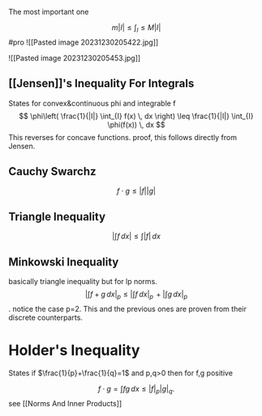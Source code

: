 The most important one

$$
m|I|\leq \int_I \leq M|I|
$$
#pro 
![[Pasted image 20231230205422.jpg]]


![[Pasted image 20231230205453.jpg]]
## [[Jensen]]'s Inequality For Integrals
States for convex&continuous phi and integrable f
$$
\phi\left( \frac{1}{|I|} \int_{I} f(x) \, dx  \right) \leq \frac{1}{|I|} \int_{I} \phi(f(x)) \, dx 
$$
This reverses for concave functions.
proof, this follows directly from Jensen.

## Cauchy Swarchz
$$
f \cdot g \leq \lvert f \rvert \lvert g \rvert  
$$

## Triangle Inequality 

$$
|\int f \, dx | \leq \int |f| \, dx 
$$

## Minkowski Inequality 

basically triangle inequality but for lp norms.
$$
\left\lvert  \int f +g \, dx   \right\rvert _{p} \leq |\int f \, dx |_{p} \, + |\int g \, dx |_{p}
$$
. notice the case p=2. This and the previous ones are proven from their discrete counterparts.

# Holder's Inequality 
States if $\frac{1}{p}+\frac{1}{q}=1$ and p,q>0 then for f,g positive 

$$
 f \cdot g = \int fg \, dx \leq \lvert f \rvert _{p} \lvert g \rvert _{q}.
$$
see [[Norms And Inner Products]]